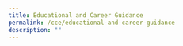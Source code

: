 ```yaml
---
title: Educational and Career Guidance
permalink: /cce/educational-and-career-guidance
description: ""
---
```

